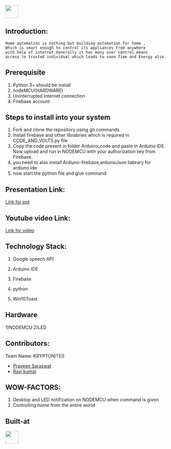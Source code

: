 <p align="center">
</p>

<a href="https://enyugma.iiitbh.ac.in/"> <img src="https://enyugma.iiitbh.ac.in/img/enugma%20introduction.png" height=40px> </a>


## Introduction:
    Home automation is nothing but building automation for home ,
    Which is smart enough to control its appliances from anywhere 
    with help of internet.Generally it has many user control means 
    access to trusted individual which leads to save Time and Energy also.



## Prerequisite
  1) Python 3+ should be install
  3) nodeMCU(HARDWARE)
  2) Uninterrupted Internet connection
  3) Firebase account
## Steps to install into your system
  1) Fork and clone the repository using git commands
  2) Install firebase and other librabries which is required in CODE_AND_VOLTS.py file
  3) Copy the code present in folder Arduino_code and paste in Arduino IDE.
     Now upload and run in NODEMCU with your authorization key from Firebase. 
  4) you need to also install Ardiuno-firebase,arduinoJson liabrary for ardiuno ide 
  5) now start the python file and give command
## Presentation Link:
  <a href="https://docs.google.com/presentation/d/1mjo06Ps3nmK_eUBHMNNHLaPGK43EGr61I08hHqdsSU4/edit#slide=id.g251d9112ad_1_0">Link for ppt </a>

## Youtube video Link:
  <a href="">Link for video </a>


## Technology Stack:
  1) Google speech API
  2) Arduino IDE
  3) Firebase
  4) python

  8) Win10Toast
## Hardware
  1)NODEMCU
  2)LED
## Contributors:

Team Name: KRYPTONITES

* [Praveen Saraswat](https://github.com/SaraswatPraveen)
* [Ravi kumar]()

## WOW-FACTORS:
  1) Desktop and LED notification on NODEMCU when command is given
  2) Controlling home from the entire world
## Built-at
  <a href="https://enyugma.iiitbh.ac.in/"> <img src="https://enyugma.iiitbh.ac.in/img/enugma%20introduction.png" height=40px> </a>
